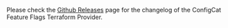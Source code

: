 Please check the [Github Releases](https://github.com/configcat/terraform-provider-configcat/releases) page for the changelog of the ConfigCat Feature Flags Terraform Provider.